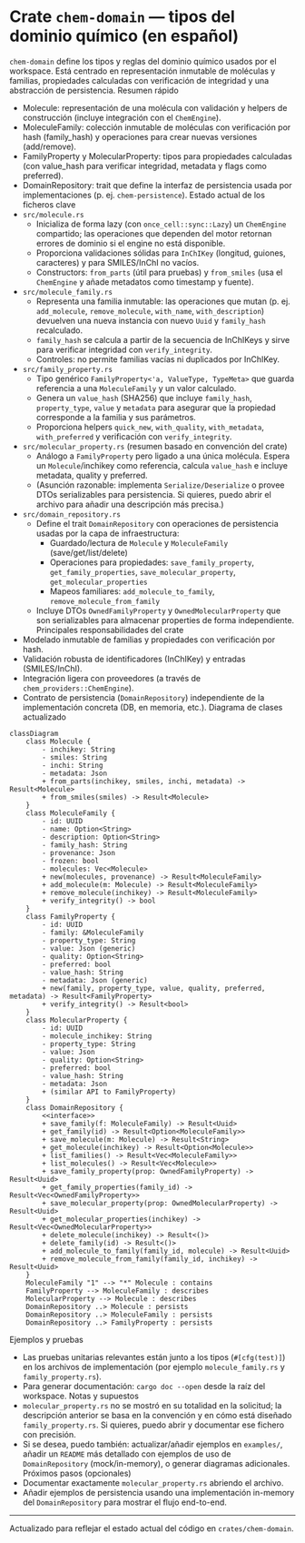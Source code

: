 # Crate `chem-domain` — tipos del dominio químico (en español)
`chem-domain` define los tipos y reglas del dominio químico usados por el
workspace. Está centrado en representación inmutable de moléculas y familias,
propiedades calculadas con verificación de integridad y una abstracción de
persistencia.
Resumen rápido
- Molecule: representación de una molécula con validación y helpers de
  construcción (incluye integración con el `ChemEngine`).
- MoleculeFamily: colección inmutable de moléculas con verificación por
  hash (family_hash) y operaciones para crear nuevas versiones (add/remove).
- FamilyProperty y MolecularProperty: tipos para propiedades calculadas
  (con value_hash para verificar integridad, metadata y flags como preferred).
- DomainRepository: trait que define la interfaz de persistencia usada por
  implementaciones (p. ej. `chem-persistence`).
Estado actual de los ficheros clave
- `src/molecule.rs`
  - Inicializa de forma lazy (con `once_cell::sync::Lazy`) un `ChemEngine`
    compartido; las operaciones que dependen del motor retornan errores de
    dominio si el engine no está disponible.
  - Proporciona validaciones sólidas para `InChIKey` (longitud, guiones,
    caracteres) y para SMILES/InChI no vacíos.
  - Constructors: `from_parts` (útil para pruebas) y `from_smiles` (usa el
    `ChemEngine` y añade metadatos como timestamp y fuente).
- `src/molecule_family.rs`
  - Representa una familia inmutable: las operaciones que mutan (p. ej.
    `add_molecule`, `remove_molecule`, `with_name`, `with_description`) devuelven
    una nueva instancia con nuevo `Uuid` y `family_hash` recalculado.
  - `family_hash` se calcula a partir de la secuencia de InChIKeys y sirve
    para verificar integridad con `verify_integrity`.
  - Controles: no permite familias vacías ni duplicados por InChIKey.
- `src/family_property.rs`
  - Tipo genérico `FamilyProperty<'a, ValueType, TypeMeta>` que guarda
    referencia a una `MoleculeFamily` y un valor calculado.
  - Genera un `value_hash` (SHA256) que incluye `family_hash`, `property_type`,
    `value` y `metadata` para asegurar que la propiedad corresponde a la
    familia y sus parámetros.
  - Proporciona helpers `quick_new`, `with_quality`, `with_metadata`,
    `with_preferred` y verificación con `verify_integrity`.
- `src/molecular_property.rs` (resumen basado en convención del crate)
  - Análogo a `FamilyProperty` pero ligado a una única molécula. Espera un
    `Molecule`/inchikey como referencia, calcula `value_hash` e incluye
    metadata, quality y preferred.
  - (Asunción razonable: implementa `Serialize/Deserialize` o provee DTOs
    serializables para persistencia. Si quieres, puedo abrir el archivo para
    añadir una descripción más precisa.)
- `src/domain_repository.rs`
  - Define el trait `DomainRepository` con operaciones de persistencia usadas
    por la capa de infraestructura:
    - Guardado/lectura de `Molecule` y `MoleculeFamily` (save/get/list/delete)
    - Operaciones para propiedades: `save_family_property`,
      `get_family_properties`, `save_molecular_property`, `get_molecular_properties`
    - Mapeos familiares: `add_molecule_to_family`, `remove_molecule_from_family`
  - Incluye DTOs `OwnedFamilyProperty` y `OwnedMolecularProperty` que son
    serializables para almacenar properties de forma independiente.
Principales responsabilidades del crate
- Modelado inmutable de familias y propiedades con verificación por hash.
- Validación robusta de identificadores (InChIKey) y entradas (SMILES/InChI).
- Integración ligera con proveedores (a través de `chem_providers::ChemEngine`).
- Contrato de persistencia (`DomainRepository`) independiente de la
  implementación concreta (DB, en memoria, etc.).
Diagrama de clases actualizado
```mermaid
classDiagram
    class Molecule {
        - inchikey: String
        - smiles: String
        - inchi: String
        - metadata: Json
        + from_parts(inchikey, smiles, inchi, metadata) -> Result<Molecule>
        + from_smiles(smiles) -> Result<Molecule>
    }
    class MoleculeFamily {
        - id: UUID
        - name: Option<String>
        - description: Option<String>
        - family_hash: String
        - provenance: Json
        - frozen: bool
        - molecules: Vec<Molecule>
        + new(molecules, provenance) -> Result<MoleculeFamily>
        + add_molecule(m: Molecule) -> Result<MoleculeFamily>
        + remove_molecule(inchikey) -> Result<MoleculeFamily>
        + verify_integrity() -> bool
    }
    class FamilyProperty {
        - id: UUID
        - family: &MoleculeFamily
        - property_type: String
        - value: Json (generic)
        - quality: Option<String>
        - preferred: bool
        - value_hash: String
        - metadata: Json (generic)
        + new(family, property_type, value, quality, preferred, metadata) -> Result<FamilyProperty>
        + verify_integrity() -> Result<bool>
    }
    class MolecularProperty {
        - id: UUID
        - molecule_inchikey: String
        - property_type: String
        - value: Json
        - quality: Option<String>
        - preferred: bool
        - value_hash: String
        - metadata: Json
        + (similar API to FamilyProperty)
    }
    class DomainRepository {
        <<interface>>
        + save_family(f: MoleculeFamily) -> Result<Uuid>
        + get_family(id) -> Result<Option<MoleculeFamily>>
        + save_molecule(m: Molecule) -> Result<String>
        + get_molecule(inchikey) -> Result<Option<Molecule>>
        + list_families() -> Result<Vec<MoleculeFamily>>
        + list_molecules() -> Result<Vec<Molecule>>
        + save_family_property(prop: OwnedFamilyProperty) -> Result<Uuid>
        + get_family_properties(family_id) -> Result<Vec<OwnedFamilyProperty>>
        + save_molecular_property(prop: OwnedMolecularProperty) -> Result<Uuid>
        + get_molecular_properties(inchikey) -> Result<Vec<OwnedMolecularProperty>>
        + delete_molecule(inchikey) -> Result<()>
        + delete_family(id) -> Result<()>
        + add_molecule_to_family(family_id, molecule) -> Result<Uuid>
        + remove_molecule_from_family(family_id, inchikey) -> Result<Uuid>
    }
    MoleculeFamily "1" --> "*" Molecule : contains
    FamilyProperty --> MoleculeFamily : describes
    MolecularProperty --> Molecule : describes
    DomainRepository ..> Molecule : persists
    DomainRepository ..> MoleculeFamily : persists
    DomainRepository ..> FamilyProperty : persists
```
Ejemplos y pruebas
- Las pruebas unitarias relevantes están junto a los tipos (`#[cfg(test)]`) en
  los archivos de implementación (por ejemplo `molecule_family.rs` y
  `family_property.rs`).
- Para generar documentación: `cargo doc --open` desde la raíz del workspace.
Notas y supuestos
- `molecular_property.rs` no se mostró en su totalidad en la solicitud; la
  descripción anterior se basa en la convención y en cómo está diseñado
  `family_property.rs`. Si quieres, puedo abrir y documentar ese fichero con
  precisión.
- Si se desea, puedo también: actualizar/añadir ejemplos en `examples/`,
  añadir un `README` más detallado con ejemplos de uso de `DomainRepository`
  (mock/in-memory), o generar diagramas adicionales.
Próximos pasos (opcionales)
- Documentar exactamente `molecular_property.rs` abriendo el archivo.
- Añadir ejemplos de persistencia usando una implementación in-memory del
  `DomainRepository` para mostrar el flujo end-to-end.
---
Actualizado para reflejar el estado actual del código en `crates/chem-domain`.
